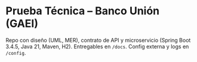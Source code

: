 # Prueba Técnica – Banco Unión (GAEI)
Repo con diseño (UML, MER), contrato de API y microservicio (Spring Boot 3.4.5, Java 21, Maven, H2).
Entregables en `/docs`. Config externa y logs en `/config`.
